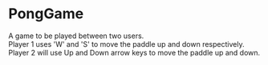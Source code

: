 # PongGame
A game to be played between two users. <br>
Player 1 uses 'W' and 'S' to move the paddle up and down respectively.<br>
Player 2 will use Up and Down arrow keys to move the paddle up and down. <br>
